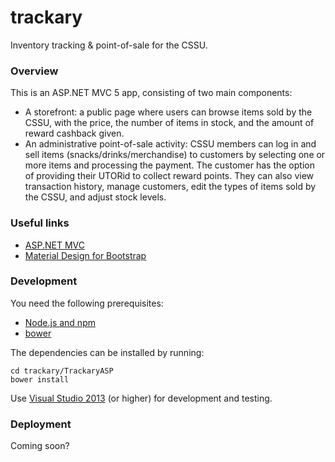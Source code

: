 # trackary

Inventory tracking & point-of-sale for the CSSU.


### Overview

This is an ASP.NET MVC 5 app, consisting of two main components:

- A storefront: a public page where users can browse items sold by the CSSU, with the price, the number of items in stock, and the amount of reward cashback given.
- An administrative point-of-sale activity: CSSU members can log in and sell items (snacks/drinks/merchandise) to customers by selecting one or more items and processing the payment. The customer has the option of providing their UTORid to collect reward points. They can also view transaction history, manage customers, edit the types of items sold by the CSSU, and adjust stock levels.

### Useful links

- [ASP.NET MVC](http://www.asp.net/mvc)
- [Material Design for Bootstrap](https://fezvrasta.github.io/bootstrap-material-design/)

### Development

You need the following prerequisites:

- [Node.js and npm](https://nodejs.org/)
- [bower](http://bower.io/)

The dependencies can be installed by running:

```shell
cd trackary/TrackaryASP
bower install
```

Use [Visual Studio 2013](https://www.visualstudio.com/) (or higher) for development and testing.

### Deployment

Coming soon?
